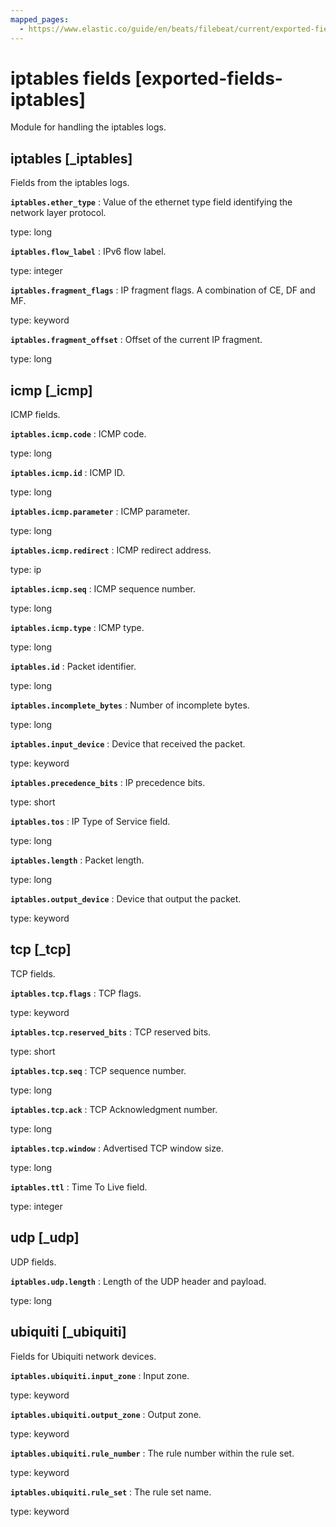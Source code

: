 ```yaml
---
mapped_pages:
  - https://www.elastic.co/guide/en/beats/filebeat/current/exported-fields-iptables.html
---
```


<!-- This file is generated! See scripts/generate_fields_docs.py -->

# iptables fields [exported-fields-iptables]

Module for handling the iptables logs.

## iptables [_iptables]

Fields from the iptables logs.

**`iptables.ether_type`**
:   Value of the ethernet type field identifying the network layer protocol.

type: long


**`iptables.flow_label`**
:   IPv6 flow label.

type: integer


**`iptables.fragment_flags`**
:   IP fragment flags. A combination of CE, DF and MF.

type: keyword


**`iptables.fragment_offset`**
:   Offset of the current IP fragment.

type: long


## icmp [_icmp]

ICMP fields.

**`iptables.icmp.code`**
:   ICMP code.

type: long


**`iptables.icmp.id`**
:   ICMP ID.

type: long


**`iptables.icmp.parameter`**
:   ICMP parameter.

type: long


**`iptables.icmp.redirect`**
:   ICMP redirect address.

type: ip


**`iptables.icmp.seq`**
:   ICMP sequence number.

type: long


**`iptables.icmp.type`**
:   ICMP type.

type: long


**`iptables.id`**
:   Packet identifier.

type: long


**`iptables.incomplete_bytes`**
:   Number of incomplete bytes.

type: long


**`iptables.input_device`**
:   Device that received the packet.

type: keyword


**`iptables.precedence_bits`**
:   IP precedence bits.

type: short


**`iptables.tos`**
:   IP Type of Service field.

type: long


**`iptables.length`**
:   Packet length.

type: long


**`iptables.output_device`**
:   Device that output the packet.

type: keyword


## tcp [_tcp]

TCP fields.

**`iptables.tcp.flags`**
:   TCP flags.

type: keyword


**`iptables.tcp.reserved_bits`**
:   TCP reserved bits.

type: short


**`iptables.tcp.seq`**
:   TCP sequence number.

type: long


**`iptables.tcp.ack`**
:   TCP Acknowledgment number.

type: long


**`iptables.tcp.window`**
:   Advertised TCP window size.

type: long


**`iptables.ttl`**
:   Time To Live field.

type: integer


## udp [_udp]

UDP fields.

**`iptables.udp.length`**
:   Length of the UDP header and payload.

type: long


## ubiquiti [_ubiquiti]

Fields for Ubiquiti network devices.

**`iptables.ubiquiti.input_zone`**
:   Input zone.

type: keyword


**`iptables.ubiquiti.output_zone`**
:   Output zone.

type: keyword


**`iptables.ubiquiti.rule_number`**
:   The rule number within the rule set.

type: keyword


**`iptables.ubiquiti.rule_set`**
:   The rule set name.

type: keyword


